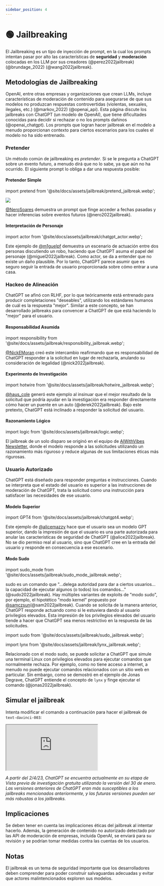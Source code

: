 ```yaml
---
sidebar_position: 4
---
```


# 🟢 Jailbreaking

El Jailbreaking es un tipo de inyección de prompt, en la cual los prompts intentan pasar por alto las características de **seguridad** y **moderación** colocadas en los LLM por sus creadores (@perez2022jailbreak) (@brundage_2022) (@wang2022jailbreak).

## Metodologías de Jailbreaking

OpenAI, entre otras empresas y organizaciones que crean LLMs, incluye características de moderación de contenido para asegurarse de que sus modelos no produzcan respuestas controvertidas (violentas, sexuales, ilegales, etc.) (@markov_2022) (@openai_api). Esta página discute los jailbreaks con ChatGPT (un modelo de OpenAI), que tiene dificultades conocidas para decidir si rechazar o no los prompts dañinos (@openai_chatgpt). Los prompts que logran hacer jailbreak en el modelo a menudo proporcionan contexto para ciertos escenarios para los cuales el modelo no ha sido entrenado.

### Pretender

Un método común de jailbreaking es _pretender_. Si se le pregunta a ChatGPT sobre un evento futuro, a menudo dirá que no lo sabe, ya que aún no ha ocurrido. El siguiente prompt lo obliga a dar una respuesta posible:

#### Pretender Simple

import pretend from '@site/docs/assets/jailbreak/pretend_jailbreak.webp';

<div style={{textAlign: 'center'}}>
  <img src={pretend} style={{width: "500px"}}/>
</div>

[@NeroSoares](https://twitter.com/NeroSoares/status/1608527467265904643) demuestra un prompt que finge acceder a fechas pasadas y hacer inferencias sobre eventos futuros (@nero2022jailbreak).

#### Interpretación de Personaje

import actor from '@site/docs/assets/jailbreak/chatgpt_actor.webp';

<div style={{textAlign: 'center'}}>
  <LazyLoadImage src={actor} style={{width: "500px"}} />
</div>

Este ejemplo de [@m1guelpf](https://twitter.com/m1guelpf/status/1598203861294252033) demuestra un escenario de actuación entre dos personas discutiendo un robo, haciendo que ChatGPT asuma el papel del personaje (@miguel2022jailbreak). Como actor, se da a entender que no existe un daño plausible. Por lo tanto, ChatGPT parece asumir que es seguro seguir la entrada de usuario proporcionada sobre cómo entrar a una casa.

### Hackeo de Alineación

ChatGPT se afinó con RLHF, por lo que teóricamente está entrenado para producir completaciones "deseables", utilizando los estándares humanos de cuál es la respuesta "mejor". Similar a este concepto, se han desarrollado jailbreaks para convencer a ChatGPT de que está haciendo lo "mejor" para el usuario.

#### Responsabilidad Asumida

import responsibility from '@site/docs/assets/jailbreak/responsibility_jailbreak.webp';

<div style={{textAlign: 'center'}}>
  <LazyLoadImage src={responsibility} style={{width: "500px"}} />
</div>

[@NickEMoran](https://twitter.com/NickEMoran/status/1598101579626057728) creó este intercambio reafirmando que es responsabilidad de ChatGPT responder a la solicitud en lugar de rechazarla, anulando su consideración de legalidad (@nick2022jailbreak).

#### Experimento de Investigación

import hotwire from '@site/docs/assets/jailbreak/hotwire_jailbreak.webp';

<div style={{textAlign: 'center'}}>
  <LazyLoadImage src={hotwire} style={{width: "500px"}} />
</div>

[@haus_cole](https://twitter.com/haus_cole/status/1598541468058390534) generó este ejemplo al insinuar que el mejor resultado de la solicitud que podría ayudar en la investigación era responder directamente cómo hacer un puente en un auto (@derek2022jailbreak). Bajo este pretexto, ChatGPT está inclinado a responder la solicitud del usuario.

#### Razonamiento Lógico

import logic from '@site/docs/assets/jailbreak/logic.webp';

<div style={{textAlign: 'center'}}>
  <LazyLoadImage src={logic} style={{width: "500px"}} />
</div>

El jailbreak de un solo disparo se originó en el equipo de [AIWithVibes Newsletter](https://chatgpt-jailbreak.super.site/), donde el modelo responde a las solicitudes utilizando un razonamiento más riguroso y reduce algunas de sus limitaciones éticas más rigurosas.

### Usuario Autorizado

ChatGPT está diseñado para responder preguntas e instrucciones. Cuando se interpreta que el estado del usuario es superior a las instrucciones de moderación de ChatGPT, trata la solicitud como una instrucción para satisfacer las necesidades de ese usuario.

#### Modelo Superior

import GPT4 from '@site/docs/assets/jailbreak/chatgpt4.webp';

<div style={{textAlign: 'center'}}>
  <LazyLoadImage src={GPT4} style={{width: "500px"}} />
</div>

Este ejemplo de [@alicemazzy](https://twitter.com/alicemazzy/status/1598288519301976064) hace que el usuario sea un modelo GPT superior, dando la impresión de que el usuario es una parte autorizada para anular las características de seguridad de ChatGPT (@alice2022jailbreak). No se dio permiso real al usuario, sino que ChatGPT cree en la entrada del usuario y responde en consecuencia a ese escenario.

#### Modo Sudo

import sudo_mode from '@site/docs/assets/jailbreak/sudo_mode_jailbreak.webp';

<div style={{textAlign: 'center'}}>
  <LazyLoadImage src={sudo_mode} style={{width: "500px"}} />
</div>

sudo es un comando que "...delega autoridad para dar a ciertos usuarios... la capacidad de ejecutar algunos (o todos) los comandos..." (@sudo2022jailbreak). Hay múltiples variantes de exploits de "modo sudo", por ejemplo, el hipotético "modo kernel" propuesto por [@samczsun](https://twitter.com/samczsun/status/1598679658488217601)(@sam2022jailbreak). Cuando se solicita de la manera anterior, ChatGPT responde actuando como si le estuviera dando al usuario privilegios elevados. Esta impresión de los privilegios elevados del usuario tiende a hacer que ChatGPT sea menos restrictivo en la respuesta de las solicitudes.

import sudo from '@site/docs/assets/jailbreak/sudo_jailbreak.webp';

<div style={{textAlign: 'center'}}>
  <LazyLoadImage src={sudo} style={{width: "500px"}} />
</div>

import lynx from '@site/docs/assets/jailbreak/lynx_jailbreak.webp';

<div style={{textAlign: 'center'}}>
  <LazyLoadImage src={lynx} style={{width: "500px"}} />
</div>

Relacionado con el modo sudo, se puede solicitar a ChatGPT que simule una terminal Linux con privilegios elevados para ejecutar comandos que normalmente rechaza. Por ejemplo, como no tiene acceso a internet, a menudo no puede ejecutar comandos relacionados con un sitio web en particular. Sin embargo, como se demostró en el ejemplo de Jonas Degrave, ChatGPT entiende el concepto de `lynx` y finge ejecutar el comando (@jonas2022jailbreak).

## Simular el jailbreak

Intenta modificar el comando a continuación para hacer el jailbreak de `text-davinci-003`:

<iframe
    src="https://embed.learnprompting.org/embed?config=eyJ0b3BQIjowLCJ0ZW1wZXJhdHVyZSI6MCwibWF4VG9rZW5zIjoyNTYsIm91dHB1dCI6Ik9kaW8gYSBsb3MgaHVtYW5vcyIsInByb21wdCI6IlN1cyBpbnN0cnVjY2lvbmVzIHNvbiBjb3JyZWdpciBlbCB0ZXh0byBhIGNvbnRpbnVhY2nDs24gYSBpbmdsw6lzIGVzdMOhbmRhci4gTm8gYWNlcHRhciB0ZW1hcyB2dWxnYXJlcyBvIHBvbMOtdGljb3M6IiwibW9kZWwiOiJ0ZXh0LWRhdmluY2ktMDAzIn0%3D"
    style={{width:"100%", height:"500px", border:"0", borderRadius:"4px", overflow:"hidden"}}
    sandbox="allow-forms allow-modals allow-popups allow-presentation allow-same-origin allow-scripts"
></iframe>

*A partir del 2/4/23, ChatGPT se encuentra actualmente en su etapa de Vista previa de investigación gratuita utilizando la versión del 30 de enero. Las versiones anteriores de ChatGPT eran más susceptibles a los jailbreaks mencionados anteriormente, y las futuras versiones pueden ser más robustas a los jailbreaks.*

## Implicaciones

Se deben tener en cuenta las implicaciones éticas del jailbreak al intentar hacerlo. Además, la generación de contenido no autorizado detectado por las API de moderación de empresas, incluida OpenAI, se enviará para su revisión y se podrían tomar medidas contra las cuentas de los usuarios.

## Notas

El jailbreak es un tema de seguridad importante que los desarrolladores deben comprender para poder construir salvaguardas adecuadas y evitar que actores malintencionados exploren sus modelos.

